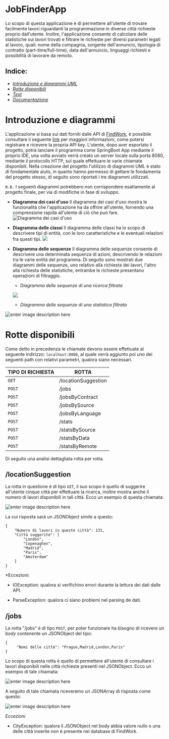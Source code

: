 # JobFinderApp
Lo scopo di questa applicazione è di permettere all'utente di trovare facilmente lavori riguardanti la programmazione in diverse città richieste proprio dall'utente. Inoltre, l'applicazione consente di calcolare delle statistiche sui lavori trovati e filtrare le richieste per diversi parametri legati al lavoro, quali: nome della compagnia, sorgente dell'annuncio, tipologia di contratto (part-time/full-time), data dell'annuncio, linguaggi richiesti e possibilità di lavorare da remoto.

## Indice:

 - [*Introduzione e diagrammi UML*](https://github.com/andreacaduceo/Progetto-OOP#Introduzione%20e%20diagrammi%20UML)
 - [*Rotte disponibili*](https://github.com/andreacaduceo/Progetto-OOP#Rotte%20Disponibili)
- [*Test*](https://github.com/andreacaduceo/Progetto-OOP#Test)
- [*Documentazione*](https://github.com/andreacaduceo/Progetto-OOP#Documentazione)


# Introduzione e diagrammi 
L'applicazione si basa sui dati forniti dalle API di [FindWork](https://findwork.dev/), è possibile consultare il seguente  [link](https://findwork.dev/developers/#api-key) per maggiori informazioni, come potersi registrare e ricevere la propria API key.
L'utente, dopo aver esportato il progetto, potrà lanciare il programma come SpringBoot App mediante il proprio IDE, una volta avviato verrà creato un server locale sulla porta 8080, mediante il protocollo HTTP, sul quale effettuare le varie chiamate disponibili.
Nella creazione del progetto l'utilizzo di diagrammi UML è stato di fondamentale aiuto, in quanto hanno permesso di gettare le fondamenta del progetto stesso, di seguito sono riportati i tre diagrammi utilizzati.

`N.B.` I seguenti diagrammi potrebbero non corrispondere esattamente al progetto finale, per via di modifiche in fase di sviluppo.

 - **Diagramma dei casi d'uso**
 Il diagramma dei casi d'uso mostra le funzionalità che l'applicazione ha da offrire all'utente, fornendo una comprensione rapida all'utente di ciò che può fare.
 ![Diagramma dei casi d'uso](https://i.imgur.com/5fOO3So.png)
 
 - **Diagramma delle classi**
 Il diagramma delle classi ha lo scopo di descrivere tipi di entità, con le loro caratteristiche e le eventuali relazioni fra questi tipi.
 ![](https://i.imgur.com/XF2PVZl.png)
 - **Diagramma delle sequenze**
Il diagramma delle sequenze consente di descrivere una determinata sequenza di azioni, descrivendo le relazioni tra le varie entità del programma. Di seguito sono mostrati due diagrammi delle sequenze, uno relativo alla richiesta dei lavori, l'altro alla richiesta delle statistiche, entrambe le richieste presentano operazioni di filtraggio.
	- *Diagramma delle sequenze di una ricerca filtrata*
	
	![](https://i.imgur.com/BIYOAlt.png)
	
	
	- *Diagramma delle sequenze di una statistica filtrata*


![enter image description here](https://i.imgur.com/JYZDYs6.png)
	
	
 # Rotte disponibili
 Come detto in precedenza le chiamate devono essere effettuate al seguente indirizzo: `localhost:8080`, al quale verrà aggiunto poi uno dei seguenti path con relativi parametri, qualora siano necessari.

    
|TIPO DI RICHIESTA| ROTTA  |
|--|--|
|`GET` | /locationSuggestion|
|`POST` | /jobs
|`POST`|/jobsByContract|
|`POST`|/jobsBySource|
|`POST`|/jobsByLanguage|
|`POST`|/stats|
|`POST`|/statsBySource|
|`POST`|/statsByData|
|`POST`|/statsByRemote|

Di seguito una analisi dettagliata rotta per rotta.

## /locationSuggestion
La rotta in questione è di tipo `GET`, il suo scopo è quello di suggerire all'utente cinque città per effettuare la ricerca, inoltre mostra anche il numero di lavori disponibili in tali città.
Ecco un esempio di questa chiamata:

![enter image description here](https://i.imgur.com/2TKoSRo.png)

La cui risposta sarà un JSONObject simile a questo:

    {
	    "Numero di lavori in queste città": 131,
	    "Città suggerite": [
	        "London",
	        "Copenaghen",
	        "Madrid",
	        "Paris",
	        "Amsterdam"
	    ]
	}

*Eccezioni:

 - IOException: qualora si verifichino errori durante la lettura dei dati dalle API.

* ParseException: qualora ci siano problemi nel parsing de dati.

## /jobs

La rotta "/jobs" è di tipo `POST`,  per poter funzionare ha bisogno di ricevere un *body* contenente un JSONObject del tipo: 

    {
	     "Nomi delle città": "Prague,Madrid,London,Paris"
	}
Lo scopo di questa rotta è quello di permettere  all'utente di consultare i lavori disponibili nelle città richieste presenti nel JSONObject. Ecco un esempio di tale chiamata: 

![enter image description here](https://i.imgur.com/NiX77cZ.png)

A seguito di tale chiamata riceveremo un JSONArray di risposta come questo: 

![enter image description here](https://i.imgur.com/SMM1buQ.png)

*Eccezioni*

 - CityException: qualora il JSONObject nel body abbia valore nullo o una delle città inserite non è presente nel database di FindWork.
